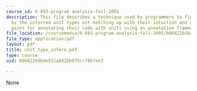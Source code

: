 ```yaml
---
course_id: 6-883-program-analysis-fall-2005
description: This file describes a technique used by programmers to find bugs as indicated
  by the inferred unit types not matching up with their intuition and as a starting
  point for annotating their code with units using an annotation framework.
file_location: /coursemedia/6-883-program-analysis-fall-2005/b068226dbde932a842bb87bccf8b7ee3_unit_type_infere.pdf
file_type: application/pdf
layout: pdf
title: unit_type_infere.pdf
type: course
uid: b068226dbde932a842bb87bccf8b7ee3

---
```

None